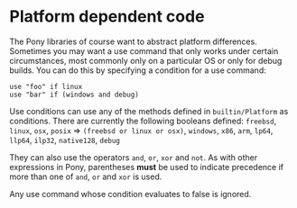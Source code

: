 # Platform dependent code

The Pony libraries of course want to abstract platform differences.
Sometimes you may want a use command that only works under certain
circumstances, most commonly only on a particular OS or only for debug
builds. You can do this by specifying a condition for a use command:

```pony
use "foo" if linux
use "bar" if (windows and debug)
```

Use conditions can use any of the methods defined in `builtin/Platform` as 
conditions.
There are currently the following booleans defined:
`freebsd`, `linux`, `osx`, `posix` => `(freebsd or linux or osx)`,
`windows`, `x86`, `arm`, `lp64`, `llp64`, `ilp32`, `native128`, `debug`

They can also use the operators `and`, `or`, `xor` and `not`. As with other 
expressions in Pony, parentheses __must__ be used to indicate precedence if 
more than one of `and`, `or` and `xor` is used.

Any use command whose condition evaluates to false is ignored.
